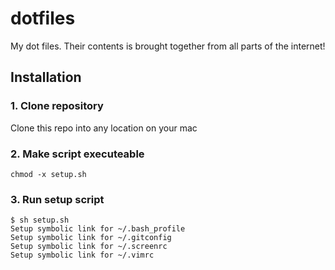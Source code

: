 # dotfiles

My dot files. Their contents is brought together from all parts of the internet!

## Installation

### 1. Clone repository
Clone this repo into any location on your mac

### 2. Make script executeable
```chmod -x setup.sh```

### 3. Run setup script
```
$ sh setup.sh
Setup symbolic link for ~/.bash_profile
Setup symbolic link for ~/.gitconfig
Setup symbolic link for ~/.screenrc
Setup symbolic link for ~/.vimrc
```
